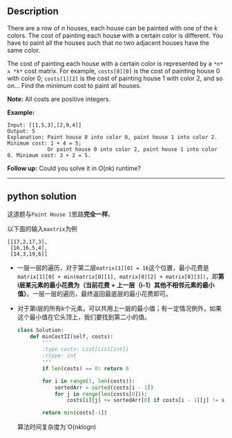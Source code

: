 ## Description

There are a row of *n* houses, each house can be painted with one of the *k* colors. The cost of painting each house with a certain color is different. You have to paint all the houses such that no two adjacent houses have the same color.

The cost of painting each house with a certain color is represented by a `*n* x *k*` cost matrix. For example, `costs[0][0]` is the cost of painting house 0 with color 0; `costs[1][2]` is the cost of painting house 1 with color 2, and so on... Find the minimum cost to paint all houses.

**Note:**
All costs are positive integers.

**Example:**

```
Input: [[1,5,3],[2,9,4]]
Output: 5
Explanation: Paint house 0 into color 0, paint house 1 into color 2. Minimum cost: 1 + 4 = 5;
             Or paint house 0 into color 2, paint house 1 into color 0. Minimum cost: 3 + 2 = 5.
```

**Follow up:**
Could you solve it in *O*(*nk*) runtime?

------

## python solution

这道题与`Paint House I`思路**完全一样**。



以下面的输入`maxtrix`为例

```
[[17,2,17,3],
 [16,16,5,4],
 [14,3,19,6]]
```

- 一层一层的遍历，对于第二层`matrix[1][0] = 16`这个位置，最小花费是`matrix[1][0] + min(matrix[0][1], matrix[0][2] + matrix[0][3])`，即**第i层某元素的最小花费为（当前花费 + 上一层（i-1）其他不相邻元素的最小值）**。一层一层的遍历，最终返回最底层的最小花费即可。

- 对于第i层的所有k个元素，可以共用上一层的最小值；有一定情况例外，如果这个最小值在它头顶上，我们要找到第二小的值。



  ```python 
  class Solution:
      def minCostII(self, costs):
          """
          :type costs: List[List[int]]
          :rtype: int
          """
          if len(costs) == 0: return 0

          for i in range(1, len(costs)):
              sortedArr = sorted(costs[i - 1])
              for j in range(len(costs[0])):
                  costs[i][j] += sortedArr[0] if costs[i - 1][j] != sortedArr[0] else sortedArr[1]

          return min(costs[-1])
  ```



    算法时间复杂度为`O(n*k*logn)